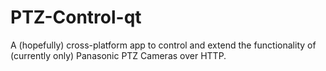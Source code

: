 # PTZ-Control-qt

A (hopefully) cross-platform app to control and extend the functionality of (currently only) Panasonic PTZ Cameras over HTTP.